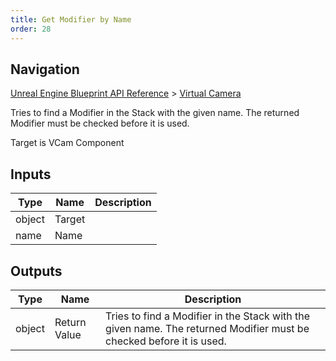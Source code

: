 ```yaml
---
title: Get Modifier by Name
order: 28
---
```

## Navigation

[Unreal Engine Blueprint API Reference](https://dev.epicgames.com/documentation/en-us/unreal-engine/BlueprintAPI) > [Virtual Camera](https://dev.epicgames.com/documentation/en-us/unreal-engine/BlueprintAPI/VirtualCamera_1)

Tries to find a Modifier in the Stack with the given name. The returned Modifier must be checked before it is used.

Target is VCam Component

## Inputs

| Type | Name | Description |
| --- | --- | --- |
| object | Target |  |
| name | Name |  |

## Outputs

| Type | Name | Description |
| --- | --- | --- |
| object | Return Value | Tries to find a Modifier in the Stack with the given name. The returned Modifier must be checked before it is used. |
